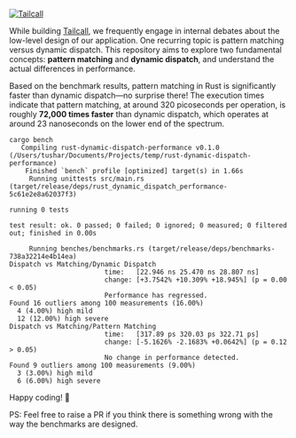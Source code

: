 [![Tailcall](https://raw.githubusercontent.com/tailcallhq/tailcall/main/assets/logo_main.svg)](https://tailcall.run)

While building [Tailcall], we frequently engage in internal debates about the low-level design of our application. One recurring topic is pattern matching versus dynamic dispatch. This repository aims to explore two fundamental concepts: **pattern matching** and **dynamic dispatch**, and understand the actual differences in performance.

[Tailcall]: https://github.com/tailcallhq/tailcall

Based on the benchmark results, pattern matching in Rust is significantly faster than dynamic dispatch—no surprise there! The execution times indicate that pattern matching, at around 320 picoseconds per operation, is roughly **72,000 times faster** than dynamic dispatch, which operates at around 23 nanoseconds on the lower end of the spectrum.

```
cargo bench
   Compiling rust-dynamic-dispatch-performance v0.1.0 (/Users/tushar/Documents/Projects/temp/rust-dynamic-dispatch-performance)
    Finished `bench` profile [optimized] target(s) in 1.66s
     Running unittests src/main.rs (target/release/deps/rust_dynamic_dispatch_performance-5c61e2e8a62037f3)

running 0 tests

test result: ok. 0 passed; 0 failed; 0 ignored; 0 measured; 0 filtered out; finished in 0.00s

     Running benches/benchmarks.rs (target/release/deps/benchmarks-738a32214e4b14ea)
Dispatch vs Matching/Dynamic Dispatch
                        time:   [22.946 ns 25.470 ns 28.807 ns]
                        change: [+3.7542% +10.309% +18.945%] (p = 0.00 < 0.05)
                        Performance has regressed.
Found 16 outliers among 100 measurements (16.00%)
  4 (4.00%) high mild
  12 (12.00%) high severe
Dispatch vs Matching/Pattern Matching
                        time:   [317.89 ps 320.03 ps 322.71 ps]
                        change: [-5.1626% -2.1683% +0.0642%] (p = 0.12 > 0.05)
                        No change in performance detected.
Found 9 outliers among 100 measurements (9.00%)
  3 (3.00%) high mild
  6 (6.00%) high severe
```

Happy coding! 🦀

PS: Feel free to raise a PR if you think there is something wrong with the way the benchmarks are designed.
